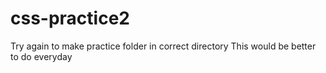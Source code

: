 # css-practice2
Try again to make practice folder in correct directory
This would be better to do everyday